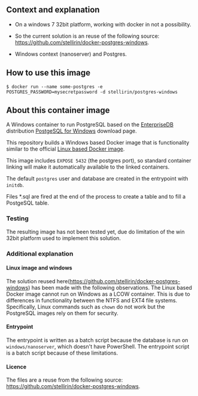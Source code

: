 ## Context and explanation

- On a windows 7 32bit platform, working with docker in not a possibility.

- So the current solution is an reuse of the following source: https://github.com/stellirin/docker-postgres-windows.

- Windows context (nanoserver) and Postgres.


## How to use this image

```console
$ docker run --name some-postgres -e POSTGRES_PASSWORD=mysecretpassword -d stellirin/postgres-windows
```

## About this container image

A Windows container to run PostgreSQL based on the [EnterpriseDB](https://www.enterprisedb.com/) distribution [PostgeSQL for Windows](https://www.postgresql.org/download/windows/) download page.

This repository builds a Windows based Docker image that is functionality similar to the official [Linux based Docker image](https://hub.docker.com/_/postgres/).

This image includes `EXPOSE 5432` (the postgres port), so standard container linking will make it automatically available to the linked containers. 

The default `postgres` user and database are created in the entrypoint with `initdb`.

Files *.sql are fired at the end of the process to create a table and to fill a PostgeSQL table.


### Testing

The resulting image has not been tested yet, due do limitation of the win 32bit platform used to implement this solution. 

### Additional explanation

#### Linux image and windows
The solution reused here(https://github.com/stellirin/docker-postgres-windows) has been made with the following observations.
The Linux based Docker image cannot run on Windows as a LCOW container. 
This is due to differences in functionality between the NTFS and EXT4 file systems. 
Specifically, Linux commands such as `chown` do not work but the PostgreSQL images rely on them for security.

#### Entrypoint
The entrypoint is written as a batch script because the database is run on `windows/nanoserver`, which doesn't have PowerShell. 
The entrypoint script is a batch script because of these limitations. 

#### Licence
The files are a reuse from the following source: https://github.com/stellirin/docker-postgres-windows.
